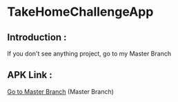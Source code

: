 # TakeHomeChallengeApp

## <a name="Attention"></a> Introduction :
If you don't see anything project, go to my Master Branch

## <a name="apk-link"></a> APK Link :
[Go to Master Branch](https://github.com/MaulanaAkbarF/takehomechallenge_maulanaakbar/tree/master) (Master Branch)
